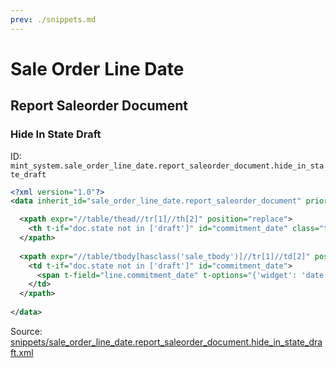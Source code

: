 ```yaml
---
prev: ./snippets.md
---
```

# Sale Order Line Date
## Report Saleorder Document  
### Hide In State Draft  
ID: `mint_system.sale_order_line_date.report_saleorder_document.hide_in_state_draft`  
```xml
<?xml version="1.0"?>
<data inherit_id="sale_order_line_date.report_saleorder_document" priority="50">

  <xpath expr="//table/thead//tr[1]//th[2]" position="replace">
    <th t-if="doc.state not in ['draft']" id="commitment_date" class="text-left">Commitment Date</th>
  </xpath>
  
  <xpath expr="//table/tbody[hasclass('sale_tbody')]//tr[1]//td[2]" position="replace">
    <td t-if="doc.state not in ['draft']" id="commitment_date">
      <span t-field="line.commitment_date" t-options="{'widget': 'date'}"/>
    </td>
  </xpath>
  
</data>

```
Source: [snippets/sale_order_line_date.report_saleorder_document.hide_in_state_draft.xml](https://github.com/Mint-System/Odoo-Development/tree/14.0/snippets/sale_order_line_date.report_saleorder_document.hide_in_state_draft.xml)

